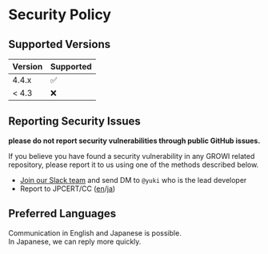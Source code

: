 # Security Policy

## Supported Versions

| Version | Supported          |
| ------- | ------------------ |
| 4.4.x   | :white_check_mark: |
| < 4.3   | :x:                |

## Reporting Security Issues

**please do not report security vulnerabilities through public GitHub issues.**

If you believe you have found a security vulnerability in any GROWI related repository, please report it to us using one of the methods described below.

  * [Join our Slack team](https://growi-slackin.weseek.co.jp/) and send DM to `@yuki` who is the lead developer
  * Report to JPCERT/CC ([en](https://www.jpcert.or.jp/english/ir/form.html)/[ja](https://www.jpcert.or.jp/form/))

## Preferred Languages

Communication in English and Japanese is possible.  
In Japanese, we can reply more quickly. 
